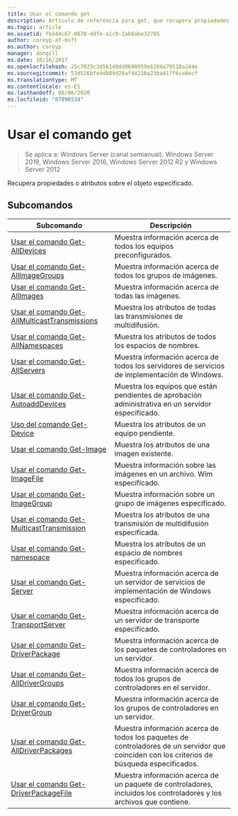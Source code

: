 ```yaml
---
title: Usar el comando get
description: Artículo de referencia para get, que recupera propiedades o atributos sobre el objeto especificado.
ms.topic: article
ms.assetid: fbd44c67-0670-4dfe-a1c0-2ab8abe327b5
author: coreyp-at-msft
ms.author: coreyp
manager: dongill
ms.date: 10/16/2017
ms.openlocfilehash: 25c7025c3d56148dd0698959e6284a70518a244e
ms.sourcegitcommit: 53d526bfeddb89d28af44210a23ba417f6ce0ecf
ms.translationtype: MT
ms.contentlocale: es-ES
ms.lasthandoff: 08/06/2020
ms.locfileid: "87896534"
---
```

# <a name="using-the-get-command"></a>Usar el comando get

> Se aplica a: Windows Server (canal semianual), Windows Server 2019, Windows Server 2016, Windows Server 2012 R2 y Windows Server 2012

Recupera propiedades o atributos sobre el objeto especificado.

## <a name="subcommands"></a>Subcomandos
|Subcomando|Descripción|
|-------|--------|
|[Usar el comando Get-AllDevices](using-the-get-alldevices-command.md)|Muestra información acerca de todos los equipos preconfigurados.|
|[Usar el comando Get-AllImageGroups](using-the-get-allimagegroups-command.md)|Muestra información acerca de todos los grupos de imágenes.|
|[Usar el comando Get-AllImages](using-the-get-allimages-command.md)|Muestra información acerca de todas las imágenes.|
|[Usar el comando Get-AllMulticastTransmissions](using-the-get-allmulticasttransmissions-command.md)|Muestra los atributos de todas las transmisiones de multidifusión.|
|[Usar el comando Get-AllNamespaces](using-the-get-allnamespaces-command.md)|Muestra los atributos de todos los espacios de nombres.|
|[Usar el comando Get-AllServers](using-the-get-allservers-command.md)|Muestra información acerca de todos los servidores de servicios de implementación de Windows.|
|[Usar el comando Get-AutoaddDevices](using-the-get-autoadddevices-command.md)|Muestra los equipos que están pendientes de aprobación administrativa en un servidor especificado.|
|[Uso del comando Get-Device](using-the-get-device-command.md)|Muestra los atributos de un equipo pendiente.|
|[Usar el comando Get-Image](using-the-get-image-command.md)|Muestra los atributos de una imagen existente.|
|[Usar el comando Get-ImageFile](using-the-get-imagefile-command.md)|Muestra información sobre las imágenes en un archivo. Wim especificado.|
|[Usar el comando Get-ImageGroup](using-the-get-imagegroup-command.md)|Muestra información sobre un grupo de imágenes especificado.|
|[Usar el comando Get-MulticastTransmission](using-the-get-multicasttransmission-command.md)|Muestra los atributos de una transmisión de multidifusión especificada.|
|[Usar el comando Get-namespace](using-the-get-namespace-command.md)|Muestra los atributos de un espacio de nombres especificado.|
|[Usar el comando Get-Server](using-the-get-server-command.md)|Muestra información acerca de un servidor de servicios de implementación de Windows especificado.|
|[Usar el comando Get-TransportServer](using-the-get-transportserver-command.md)|Muestra información acerca de un servidor de transporte especificado.|
|[Usar el comando Get-DriverPackage](using-the-get-driverpackage-command.md)|Muestra información acerca de los paquetes de controladores en un servidor.|
|[Usar el comando Get-AllDriverGroups](using-the-get-alldrivergroups-command.md)|Muestra información acerca de todos los grupos de controladores en el servidor.|
|[Usar el comando Get-DriverGroup](using-the-get-drivergroup-command.md)|Muestra información acerca de los grupos de controladores en un servidor.|
|[Usar el comando Get-AllDriverPackages](using-the-get-alldriverpackages-command.md)|Muestra información acerca de todos los paquetes de controladores de un servidor que coinciden con los criterios de búsqueda especificados.|
|[Usar el comando Get-DriverPackageFile](using-the-get-driverpackagefile-command.md)|Muestra información acerca de un paquete de controladores, incluidos los controladores y los archivos que contiene.|
